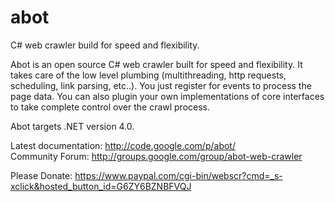 abot
====

C# web crawler build for speed and flexibility.

Abot is an open source C# web crawler built for speed and flexibility. It takes care of the low level plumbing (multithreading, http requests, scheduling, link parsing, etc..). You just register for events to process the page data. You can also plugin your own implementations of core interfaces to take complete control over the crawl process.

Abot targets .NET version 4.0.

Latest documentation: http://code.google.com/p/abot/  
Community Forum: http://groups.google.com/group/abot-web-crawler

Please Donate: https://www.paypal.com/cgi-bin/webscr?cmd=_s-xclick&hosted_button_id=G6ZY6BZNBFVQJ
